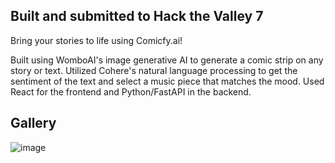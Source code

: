 ## Built and submitted to Hack the Valley 7
Bring your stories to life using Comicfy.ai!

Built using WomboAI's image generative AI to generate a comic strip on any story or text. Utilized Cohere's natural language processing to get the sentiment of the text and select a music piece that matches the mood. Used React for the frontend and Python/FastAPI in the backend.

## Gallery 
![image](https://user-images.githubusercontent.com/74084786/218353501-638c3d07-6504-4e35-bcde-a1d6549ed044.png)
